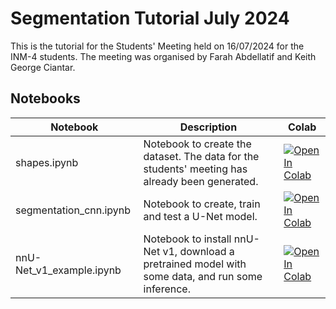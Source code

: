 # Segmentation Tutorial July 2024

This is the tutorial for the Students' Meeting held on 16/07/2024 for the INM-4 students. The meeting was organised by Farah Abdellatif and Keith George Ciantar.

## Notebooks

| Notebook                  | Description                 | Colab  |
| ------------------------- | --------------------------- | ------ |
| shapes.ipynb              | Notebook to create the dataset. The data for the students' meeting has already been generated. | <a target="_blank" href="https://colab.research.google.com/github/KeithGeorgeCiantar/Segmentation-Tutorial/blob/main/shapes.ipynb"><img src="https://colab.research.google.com/assets/colab-badge.svg" alt="Open In Colab"/></a> |
| segmentation_cnn.ipynb    | Notebook to create, train and test a U-Net model. | <a target="_blank" href="https://colab.research.google.com/github/KeithGeorgeCiantar/Segmentation-Tutorial/blob/main/segmentation_cnn.ipynb"><img src="https://colab.research.google.com/assets/colab-badge.svg" alt="Open In Colab"/></a> |
| nnU-Net_v1_example.ipynb   | Notebook to install nnU-Net v1, download a pretrained model with some data, and run some inference. | <a target="_blank" href="https://colab.research.google.com/github/KeithGeorgeCiantar/Segmentation-Tutorial/blob/main/nnU-Net_v1_example.ipynb"><img src="https://colab.research.google.com/assets/colab-badge.svg" alt="Open In Colab"/></a> |
